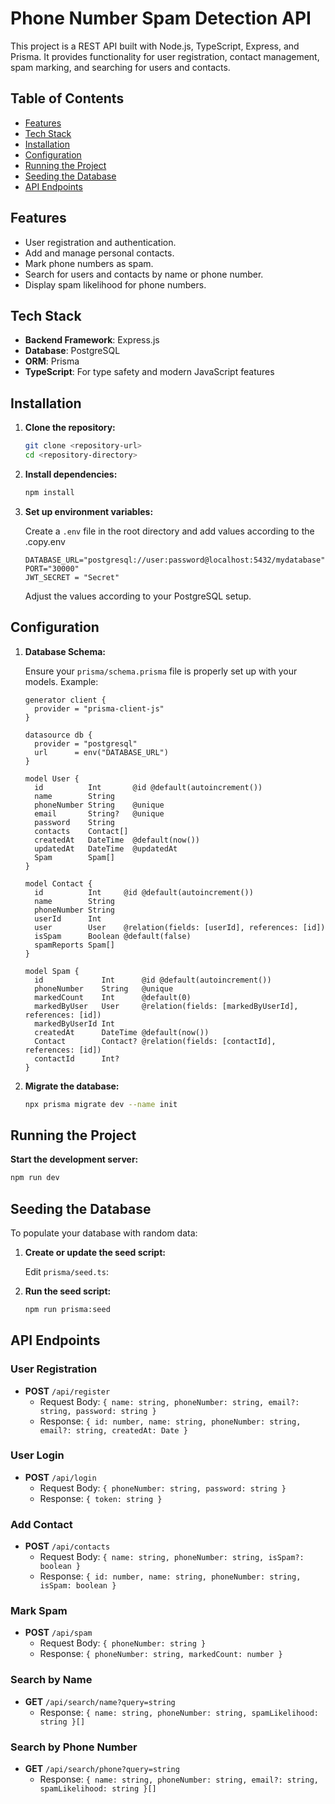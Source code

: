 # Phone Number Spam Detection API

This project is a REST API built with Node.js, TypeScript, Express, and Prisma. It provides functionality for user registration, contact management, spam marking, and searching for users and contacts.

## Table of Contents

- [Features](#features)
- [Tech Stack](#tech-stack)
- [Installation](#installation)
- [Configuration](#configuration)
- [Running the Project](#running-the-project)
- [Seeding the Database](#seeding-the-database)
- [API Endpoints](#api-endpoints)

## Features

- User registration and authentication.
- Add and manage personal contacts.
- Mark phone numbers as spam.
- Search for users and contacts by name or phone number.
- Display spam likelihood for phone numbers.

## Tech Stack

- **Backend Framework**: Express.js
- **Database**: PostgreSQL
- **ORM**: Prisma
- **TypeScript**: For type safety and modern JavaScript features

## Installation

1. **Clone the repository:**

   ```bash
   git clone <repository-url>
   cd <repository-directory>
   ```

2. **Install dependencies:**

   ```bash
   npm install
   ```

3. **Set up environment variables:**

   Create a `.env` file in the root directory and add values according to the .copy.env

   ```env
   DATABASE_URL="postgresql://user:password@localhost:5432/mydatabase"
   PORT="30000"
   JWT_SECRET = "Secret"
   ```

   Adjust the values according to your PostgreSQL setup.

## Configuration

1. **Database Schema:**

   Ensure your `prisma/schema.prisma` file is properly set up with your models. Example:

   ```prisma
   generator client {
     provider = "prisma-client-js"
   }

   datasource db {
     provider = "postgresql"
     url      = env("DATABASE_URL")
   }

   model User {
     id          Int       @id @default(autoincrement())
     name        String
     phoneNumber String    @unique
     email       String?   @unique
     password    String
     contacts    Contact[]
     createdAt   DateTime  @default(now())
     updatedAt   DateTime  @updatedAt
     Spam        Spam[]
   }

   model Contact {
     id          Int     @id @default(autoincrement())
     name        String
     phoneNumber String
     userId      Int
     user        User    @relation(fields: [userId], references: [id])
     isSpam      Boolean @default(false)
     spamReports Spam[]
   }

   model Spam {
     id             Int      @id @default(autoincrement())
     phoneNumber    String   @unique
     markedCount    Int      @default(0)
     markedByUser   User     @relation(fields: [markedByUserId], references: [id])
     markedByUserId Int
     createdAt      DateTime @default(now())
     Contact        Contact? @relation(fields: [contactId], references: [id])
     contactId      Int?
   }
   ```

2. **Migrate the database:**

   ```bash
   npx prisma migrate dev --name init
   ```

## Running the Project

**Start the development server:**

```bash
npm run dev
```

## Seeding the Database

To populate your database with random data:

1. **Create or update the seed script:**

   Edit `prisma/seed.ts`:

2. **Run the seed script:**

   ```bash
   npm run prisma:seed
   ```

## API Endpoints

### User Registration

- **POST** `/api/register`
  - Request Body: `{ name: string, phoneNumber: string, email?: string, password: string }`
  - Response: `{ id: number, name: string, phoneNumber: string, email?: string, createdAt: Date }`

### User Login

- **POST** `/api/login`
  - Request Body: `{ phoneNumber: string, password: string }`
  - Response: `{ token: string }`

### Add Contact

- **POST** `/api/contacts`
  - Request Body: `{ name: string, phoneNumber: string, isSpam?: boolean }`
  - Response: `{ id: number, name: string, phoneNumber: string, isSpam: boolean }`

### Mark Spam

- **POST** `/api/spam`
  - Request Body: `{ phoneNumber: string }`
  - Response: `{ phoneNumber: string, markedCount: number }`

### Search by Name

- **GET** `/api/search/name?query=string`
  - Response: `{ name: string, phoneNumber: string, spamLikelihood: string }[]`

### Search by Phone Number

- **GET** `/api/search/phone?query=string`
  - Response: `{ name: string, phoneNumber: string, email?: string, spamLikelihood: string }[]`
